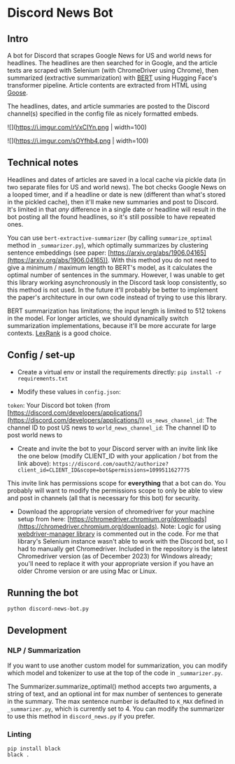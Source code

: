 # Discord News Bot

## Intro

A bot for Discord that scrapes Google News for US and world news for headlines. The headlines are then searched for in Google, and the article texts are scraped with Selenium (with ChromeDriver using Chrome), then summarized (extractive summarization) with [BERT](https://huggingface.co/docs/transformers/model_doc/bert) using Hugging Face's transformer pipeline. Article contents are extracted from HTML using [Goose](https://github.com/grangier/python-goose).

The headlines, dates, and article summaries are posted to the Discord channel(s) specified in the config file as nicely formatted embeds.

![](https://i.imgur.com/rVxCIYn.png | width=100)

![](https://i.imgur.com/sOYfhb4.png | width=100)

## Technical notes

Headlines and dates of articles are saved in a local cache via pickle data (in two separate files for US and world news). The bot checks Google News on a looped timer, and if a headline or date is new (different than what's stored in the pickled cache), then it'll make new summaries and post to Discord. It's limited in that *any* difference in a single date or headline will result in the bot posting all the found headlines, so it's still possible to have repeated ones. 

You can use `bert-extractive-summarizer` (by calling `summarize_optimal` method in `_summarizer.py`), which optimally summarizes by clustering sentence embeddings (see paper: [https://arxiv.org/abs/1906.04165](https://arxiv.org/abs/1906.04165)). With this method you do not need to give a minimum / maximum length to BERT's model, as it calculates the optimal number of sentences in the summary. However, I was unable to get this library working asynchronously in the Discord task loop consistently, so this method is not used. In the future it'll probably be better to implement the paper's architecture in our own code instead of trying to use this library.

BERT summarization has limitations; the input length is limited to 512 tokens in the model. For longer articles, we should dynamically switch summarization implementations, because it'll be more accurate for large contexts. [LexRank](https://github.com/crabcamp/lexrank) is a good choice.

## Config / set-up

- Create a virtual env or install the requirements directly:
`pip install -r requirements.txt`

- Modify these values in `config.json`:

`token`: Your Discord bot token (from [https://discord.com/developers/applications/](https://discord.com/developers/applications/))
`us_news_channel_id`: The channel ID to post US news to
`world_news_channel_id`: The channel ID to post world news to

- Create and invite the bot to your Discord server with an invite link like the one below (modify CLIENT_ID with your application / bot from the link above):
`https://discord.com/oauth2/authorize?client_id=CLIENT_ID&scope=bot&permissions=1099511627775`

This invite link has permissions scope for **everything** that a bot can do. You probably will want to modify the permissions scope to only be able to view and post in channels (all that is necessary for this bot) for security.

- Download the appropriate version of chromedriver for your machine setup from here: [https://chromedriver.chromium.org/downloads](https://chromedriver.chromium.org/downloads).
Note: Logic for using [webdriver-manager library](https://pypi.org/project/webdriver-manager/) is commented out in the code. For me that library's Selenium instance wasn't able to work with the Discord bot, so I had to manually get Chromedriver. Included in the repository is the latest Chromedriver version (as of December 2023) for Windows already; you'll need to replace it with your appropriate version if you have an older Chrome version or are using Mac or Linux.

## Running the bot

`python discord-news-bot.py`

## Development

### NLP / Summarization

If you want to use another custom model for summarization, you can modify which model and tokenizer to use at the top of the code in `_summarizer.py`.

The Summarizer.summarize_optimal() method accepts two arguments, a string of text, and an optional int for max number of sentences to generate in the summary. The max sentence number is defaulted to `K_MAX` defined in `_summarizer.py`, which is currently set to 4. You can modify the summarizer to use this method in `discord_news.py` if you prefer.

### Linting

```
pip install black
black .
```